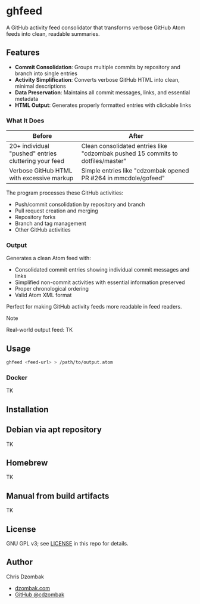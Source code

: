 # ghfeed

A GitHub activity feed consolidator that transforms verbose GitHub Atom feeds into clean, readable summaries.

## Features

- **Commit Consolidation**: Groups multiple commits by repository and branch into single entries
- **Activity Simplification**: Converts verbose GitHub HTML into clean, minimal descriptions
- **Data Preservation**: Maintains all commit messages, links, and essential metadata
- **HTML Output**: Generates properly formatted entries with clickable links

### What It Does

| Before | After |
|--------|-------|
| 20+ individual "pushed" entries cluttering your feed | Clean consolidated entries like "cdzombak pushed 15 commits to dotfiles/master" |
| Verbose GitHub HTML with excessive markup | Simple entries like "cdzombak opened PR #264 in mmcdole/gofeed" |

The program processes these GitHub activities:
- Push/commit consolidation by repository and branch
- Pull request creation and merging
- Repository forks
- Branch and tag management
- Other GitHub activities

### Output

Generates a clean Atom feed with:
- Consolidated commit entries showing individual commit messages and links
- Simplified non-commit activities with essential information preserved
- Proper chronological ordering
- Valid Atom XML format

Perfect for making GitHub activity feeds more readable in feed readers.

> [!NOTE]  
> Real-world output feed: TK

## Usage

```bash
ghfeed <feed-url> > /path/to/output.atom
```

### Docker

TK

## Installation

## Debian via apt repository

TK

## Homebrew

TK

## Manual from build artifacts

TK

## License

GNU GPL v3; see [LICENSE](LICENSE) in this repo for details.

## Author

Chris Dzombak
- [dzombak.com](https://www.dzombak.com)
- [GitHub @cdzombak](https://github.com/cdzombak)

